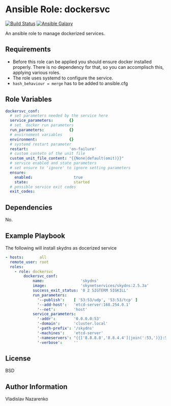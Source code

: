 Ansible Role: dockersvc
=========
[![Build Status](https://travis-ci.org/codecap/ansible-role-dockersvc.svg?branch=master)](https://travis-ci.org/codecap/ansible-role-dockersvc)
[![Ansible Galaxy](https://img.shields.io/badge/galaxy-codecap.dockersvc-blue.svg)](https://galaxy.ansible.com/codecap/dockersvc)

An ansible role to manage dockerized services.

Requirements
------------

* Before this role can be applied you should ensure docker installed properly. There is no dependency for that, so you can accomplisch this, applying various roles.
* The role uses systemd to configure the service.
* ```hash_behaviour = merge``` has to be added to ansible.cfg

Role Variables
--------------

```yaml
dockersvc_conf:
  # set parameters needed by the service here
  service_parameters:       {}
  # set  docker run parameters
  run_parameters:           {}
  # envirnoment variables
  environment:              {}
  # systemd restart parameter
  restart:                  'on-failure'
  # custom contetn of the unit file
  custom_unit_file_content: "{{None|default(omit)}}"
  # service enabled and state parameters
  # set ensure to 'ignore' to ignore setting parameters
  ensure:
    enabled:                  true
    state:                    started
  # possible service exit codes
  exit_codes:
```
Dependencies
------------

No.

Example Playbook
----------------
The following will install skydns as docerized service

```yaml
- hosts:       all
  remote_user: root
  roles:
    - role: dockersvc
        dockersvc_conf:
            name:                'skydns'
            image:               'skynetservices/skydns:2.5.3a'
            success_exit_status: '0 2 SIGTERM SIGKILL'
            run_parameters:
              '--publish':    [ '53:53/udp', '53:53/tcp' ]
              '--add-host':   'etcd-server:168.254.0.1'
              '--net':        'host'
            service_parameters:
              '-addr':        '0.0.0.0:53'
              '-domain':      'cluster.local'
              '-path-prefix': '/skydns'
              '-machines':    'etcd-server'
              '-nameservers': "{{['8.8.8.8','8.8.4.4']|join(':53,')}}:53"
              '-verbose':     ''
```

License
-------

BSD

Author Information
------------------

Vladislav Nazarenko
